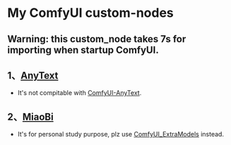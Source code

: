 # My ComfyUI custom-nodes

## Warning: this custom_node takes 7s for importing when startup ComfyUI.

## 1、[AnyText](./AnyText/README.md) 
- It's not compitable with [ComfyUI-AnyText](https://github.com/zmwv823/ComfyUI-AnyText).

## 2、[MiaoBi](./MiaoBi/README.md)
- It's for personal study purpose, plz use [ComfyUI_ExtraModels](https://github.com/city96/ComfyUI_ExtraModels) instead.
